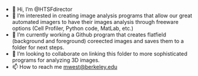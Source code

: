 - 👋 Hi, I’m @HTSFdirector
- 👀 I’m interested in creating image analysis programs that allow our great automated imagers to have their images analysis through freeware options (Cell Profiler, Python code, MatLab, etc.)
- 🌱 I’m currently working a Github program that creates flatfield (background and foreground) coreected images and saves them to a folder for next steps.
- 💞️ I’m looking to collaborate on linking this folder to more sophisticated programs for analyzing 3D images.
- 📫 How to reach me mwest@berkeley.edu

<!---
HTSFdirector/HTSFdirector is a ✨ special ✨ repository because its `README.md` (this file) appears on your GitHub profile.
You can click the Preview link to take a look at your changes.
--->
